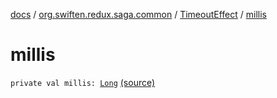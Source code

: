 [docs](../../index.md) / [org.swiften.redux.saga.common](../index.md) / [TimeoutEffect](index.md) / [millis](./millis.md)

# millis

`private val millis: `[`Long`](https://kotlinlang.org/api/latest/jvm/stdlib/kotlin/-long/index.html) [(source)](https://github.com/protoman92/KotlinRedux/tree/master/common/common-saga/src/main/kotlin/org/swiften/redux/saga/common/TimeoutEffect.kt#L12)